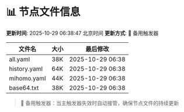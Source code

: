 # 📊 节点文件信息

**更新时间**: 2025-10-29 06:38:47 北京时间
**更新方式**: 🔄 备用触发器

| 文件名 | 大小 | 最后修改 |
|--------|------|----------|
| all.yaml | 38K | 2025-10-29 06:38 |
| history.yaml | 64K | 2025-10-29 06:38 |
| mihomo.yaml | 44K | 2025-10-29 06:38 |
| base64.txt | 38K | 2025-10-29 06:38 |

> 🔄 备用触发器：当主触发器失效时自动接管，确保节点文件的持续更新
